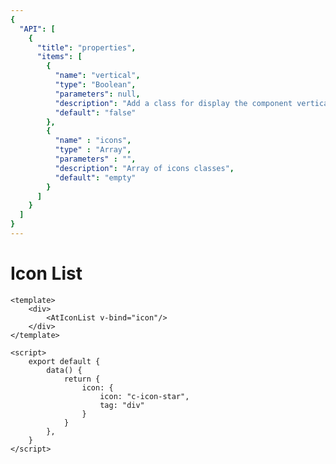 ```yaml
---
{
  "API": [
    {
      "title": "properties",
      "items": [
        {
          "name": "vertical",
          "type": "Boolean",
          "parameters": null,
          "description": "Add a class for display the component vertically",
          "default": "false"
        },
        {
          "name" : "icons",
          "type" : "Array",
          "parameters" : "",
          "description": "Array of icons classes",
          "default": "empty"
        }               
      ] 
    }
  ]
}
---
```


# Icon List

<Preview>
  <template slot="demo">
        <AtIconList/> 
  </template>

  ```vue
  <template>
      <div>
          <AtIconList v-bind="icon"/>
      </div>
  </template>
  
  <script>
      export default {
          data() {
              return {
                  icon: {
                      icon: "c-icon-star",
                      tag: "div"
                  }
              }
          },
      }
  </script>

  ```
</Preview>


